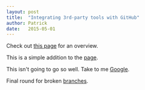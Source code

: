 ```yaml
---
layout: post
title:  "Integrating 3rd-party tools with GitHub"
author: Patrick
date:   2015-05-01
---
```

Check out [this page](https://github.com/integrations) for an overview.

This is a simple addition to the [page](http://www.google.com).

This isn't going to go so well.  Take to me [Google](http://www.google.com).

Final round for broken [branches](http://www.google.commmm).
